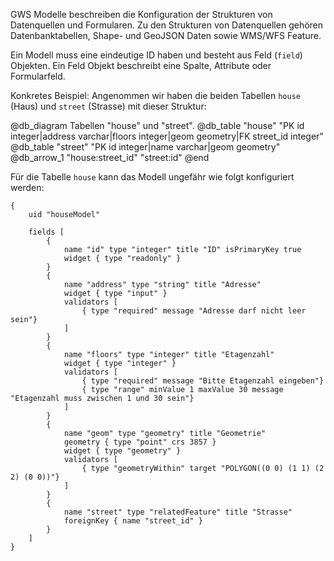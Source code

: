 GWS Modelle beschreiben die Konfiguration der Strukturen von Datenquellen und Formularen. Zu den Strukturen von Datenquellen gehören Datenbanktabellen, Shape- und GeoJSON Daten sowie WMS/WFS Feature.

Ein Modell muss eine eindeutige ID haben und besteht aus Feld (`field`) Objekten. Ein Feld Objekt beschreibt eine Spalte, Attribute oder Formularfeld.

Konkretes Beispiel: Angenommen wir haben die beiden Tabellen `house` (Haus)  und `street` (Strasse) mit dieser Struktur:

@db_diagram
Tabellen "house" und "street".
@db_table "house" "PK id integer|address varchar|floors integer|geom geometry|FK street_id integer"
@db_table "street" "PK id integer|name varchar|geom geometry"
@db_arrow_1 "house:street_id" "street:id"
@end


Für die Tabelle `house` kann das Modell ungefähr wie folgt konfiguriert werden:

```
{
    uid "houseModel"

    fields [
        {
            name "id" type "integer" title "ID" isPrimaryKey true
            widget { type "readonly" }
        }
        {
            name "address" type "string" title "Adresse"
            widget { type "input" }
            validators [
                { type "required" message "Adresse darf nicht leer sein"}
            ]
        }
        {
            name "floors" type "integer" title "Etagenzahl"
            widget { type "integer" }
            validators [
                { type "required" message "Bitte Etagenzahl eingeben"}
                { type "range" minValue 1 maxValue 30 message "Etagenzahl muss zwischen 1 und 30 sein"}
            ]
        }
        {
            name "geom" type "geometry" title "Geometrie"
            geometry { type "point" crs 3857 }
            widget { type "geometry" }
            validators [
                { type "geometryWithin" target "POLYGON((0 0) (1 1) (2 2) (0 0))"}
            ]
        }
        {
            name "street" type "relatedFeature" title "Strasse"
            foreignKey { name "street_id" }
        }
    ]
}
```





